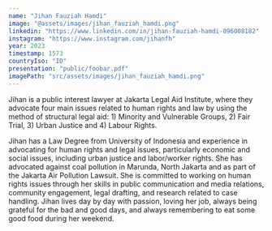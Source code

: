 ```yaml
---
name: "Jihan Fauziah Hamdi"
image: "@assets/images/jihan_fauziah_hamdi.png"
linkedin: "https://www.linkedin.com/in/jihan-fauziah-hamdi-096008182"
instagram: "https://www.instagram.com/jihanfh"
year: 2023
timestamp: 1573
countryIso: "ID"
presentation: "public/foobar.pdf"
imagePath: "src/assets/images/jihan_fauziah_hamdi.png"
---
```


Jihan is a public interest lawyer at Jakarta Legal Aid Institute, where they advocate four main issues related to human rights and law by using the method of structural legal aid: 1) Minority and Vulnerable Groups, 2) Fair Trial, 3) Urban Justice and 4) Labour Rights.

Jihan has a Law Degree from University of Indonesia and experience in advocating for human rights and legal issues, particularly economic and social issues, including urban justice and labor/worker rights. She has advocated against coal pollution in Marunda, North Jakarta and as part of the Jakarta Air Pollution Lawsuit. She is committed to working on human rights issues through her skills in public communication and media relations, community engagement, legal drafting, and research related to case handling. Jihan lives day by day with passion, loving her job, always being grateful for the bad and good days, and always remembering to eat some good food during her weekend.
